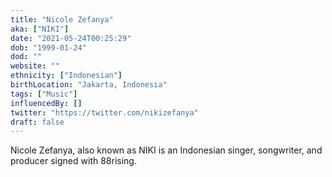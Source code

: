 ```yaml
---
title: "Nicole Zefanya"
aka: ["NIKI"]
date: "2021-05-24T00:25:29"
dob: "1999-01-24"
dod: ""
website: ""
ethnicity: ["Indonesian"]
birthLocation: "Jakarta, Indonesia"
tags: ["Music"]
influencedBy: []
twitter: "https://twitter.com/nikizefanya"
draft: false
---
```


Nicole Zefanya, also known as NIKI is an Indonesian singer, songwriter, and
producer signed with 88rising.
